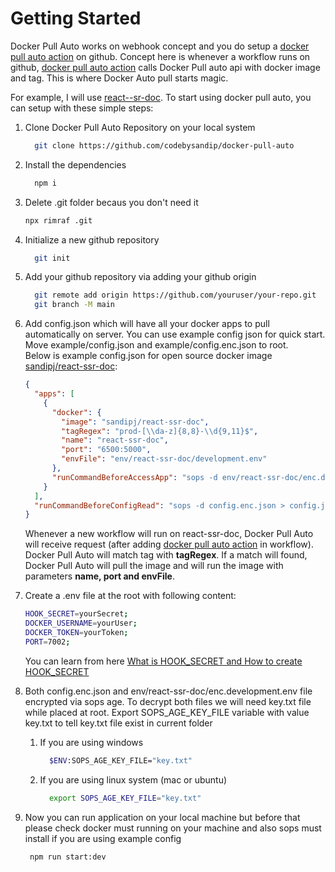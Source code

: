 # Getting Started

Docker Pull Auto works on webhook concept and you do setup a [docker pull auto action](https://github.com/marketplace/actions/docker-pull-auto-action) on github. Concept here is whenever a workflow runs on github, [docker pull auto action](https://github.com/marketplace/actions/docker-pull-auto-action) calls Docker Pull auto api with docker image and tag. This is where Docker Auto pull starts magic.

For example, I will use [react--sr-doc](https://github.com/codebysandip/react-ssr-doc). To start using docker pull auto, you can setup with these simple steps:

1. Clone Docker Pull Auto Repository on your local system

   ```bash
     git clone https://github.com/codebysandip/docker-pull-auto
   ```

2. Install the dependencies
   ```bash
     npm i
   ```
3. Delete .git folder becaus you don't need it

   ```bash
   npx rimraf .git
   ```

4. Initialize a new github repository
   ```bash
     git init
   ```
5. Add your github repository via adding your github origin

   ```bash
     git remote add origin https://github.com/youruser/your-repo.git
     git branch -M main
   ```

6. Add config.json which will have all your docker apps to pull automatically on server. You can use example config json for quick start. Move example/config.json and example/config.enc.json to root.  
   Below is example config.json for open source docker image [sandipj/react-ssr-doc](https://hub.docker.com/repository/docker/sandipj/react-ssr-doc/general):

   ```json
   {
     "apps": [
       {
         "docker": {
           "image": "sandipj/react-ssr-doc",
           "tagRegex": "prod-[\\da-z]{8,8}-\\d{9,11}$",
           "name": "react-ssr-doc",
           "port": "6500:5000",
           "envFile": "env/react-ssr-doc/development.env"
         },
         "runCommandBeforeAccessApp": "sops -d env/react-ssr-doc/enc.development.env > env/react-ssr-doc/development.env"
       }
     ],
     "runCommandBeforeConfigRead": "sops -d config.enc.json > config.json"
   }
   ```

   Whenever a new workflow will run on react-ssr-doc, Docker Pull Auto will receive request (after adding [docker pull auto action](https://github.com/marketplace/actions/docker-pull-auto-action) in workflow). Docker Pull Auto will match tag with **tagRegex**. If a match will found, Docker Pull Auto will pull the image and will run the image with parameters **name, port and envFile**.

7. Create a .env file at the root with following content:

   ```bash
   HOOK_SECRET=yourSecret;
   DOCKER_USERNAME=yourUser;
   DOCKER_TOKEN=yourToken;
   PORT=7002;
   ```

   You can learn from here [What is HOOK_SECRET and How to create HOOK_SECRET](./how-to-create-hook-secret.md)

8. Both config.enc.json and env/react-ssr-doc/enc.development.env file encrypted via sops age. To decrypt both files we will need key.txt file while placed at root. Export SOPS_AGE_KEY_FILE variable with value key.txt to tell key.txt file exist in current folder

   1. If you are using windows
      ```bash
        $ENV:SOPS_AGE_KEY_FILE="key.txt"
      ```
   2. If you are using linux system (mac or ubuntu)
      ```bash
        export SOPS_AGE_KEY_FILE="key.txt"
      ```

9. Now you can run application on your local machine but before that please check docker must running on your machine and also sops must install if you are using example config
   ```bash
    npm run start:dev
   ```
